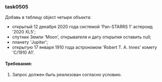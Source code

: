 
### task0505

Добавь в таблицу object четыре объекта:
- открытый 12 декабря 2020 года системой &#39;Pan-STARRS 1&#39; астероид &#39;2020 XL5&#39;;
- спутник Земли &#39;Moon&#39;, открывателя и дату открытия оставить null;
- планету &#39;Jupiter&#39;;
- открытую 17 января 1910 года астрономом &#39;Robert T. A. Innes&#39; комету &#39;C/1910 A1&#39;.


#### Требования:
1.	Запрос должен быть реализован согласно условию.


